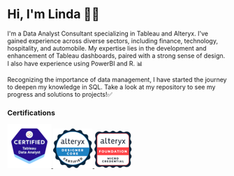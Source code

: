 # Hi, I'm Linda 🙋‍♀️
I'm a Data Analyst Consultant specializing in Tableau and Alteryx. I've gained experience across diverse sectors, including finance, technology, hospitality, and automobile. My expertise lies in the development and enhancement of Tableau dashboards, paired with a strong sense of design. I also have experience using PowerBI and R. 📊

Recognizing the importance of data management, I have started the journey to deepen my knowledge in SQL. Take a look at my repository to see my progress and solutions to projects!✅

### Certifications

<a href="https://www.credly.com/badges/15177ee5-51dd-417b-b6dd-7397133196d8/public_url">
  <img src="https://github.com/duonglindaa/duonglindaa/blob/main/tableau-certified-data-analyst.1.png?raw=true" width="20%">
</a>

<a href="https://www.credly.com/badges/0a72ebad-22cb-4989-8088-0e68de94cc66/public_url">
  <img src="https://github.com/duonglindaa/duonglindaa/blob/main/alteryx-designer-core-certification.png?raw=true" width="18%">
</a>

<a href="https://www.credly.com/badges/103e4687-0505-4e0a-9e9e-09d7894a80e2/public_url">
  <img src="https://github.com/duonglindaa/duonglindaa/blob/main/alteryx-foundational-micro-credential.png?raw=true" width="17%">
</a>
